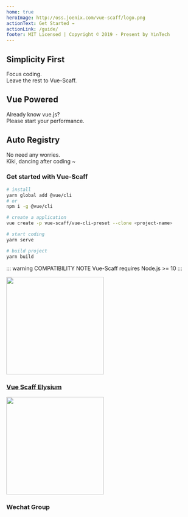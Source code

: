 ```yaml
---
home: true
heroImage: http://oss.joenix.com/vue-scaff/logo.png
actionText: Get Started →
actionLink: /guide/
footer: MIT Licensed | Copyright © 2019 - Present by YinTech
---
```


<div style="text-align: center">
  <Bit/>
</div>

<div class="features">
  <div class="feature">
    <h2>Simplicity First</h2>
    <p>Focus coding.<br />Leave the rest to Vue-Scaff.</p>
  </div>

  <div class="feature">
    <h2>Vue Powered</h2>
    <p>Already know vue.js? <br />Please start your performance.</p>
  </div>

  <div class="feature">
    <h2>Auto Registry</h2>
    <p>No need any worries.<br />Kiki, dancing after coding ~</p>
  </div>
</div>

### Get started with Vue-Scaff

```sh
# install
yarn global add @vue/cli
# or
npm i -g @vue/cli

# create a application
vue create -p vue-scaff/vue-cli-preset --clone <project-name>

# start coding
yarn serve

# build project
yarn build
```

::: warning COMPATIBILITY NOTE
Vue-Scaff requires Node.js >= 10
:::

<div class="friendship">
	<a target="_blank" href="https://discord.gg/xxu5V5C">
		<img width="256" height="256" src="http://oss.joenix.com/joenix.com/qr-elysium.png" />
		<h3>Vue Scaff Elysium</h3>
	</a>
	<span>
		<img width="256" height="256" src="http://oss.joenix.com/joenix.com/qr-group.png" />
		<h3>Wechat Group</h3>
	</span>
</div>
